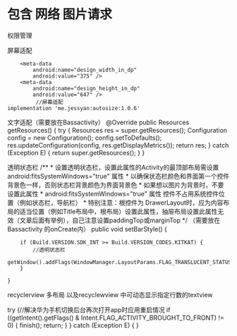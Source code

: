 # 包含 网络 图片请求


权限管理


屏幕适配 
  <!-- AndroidAutoSize -->
        <meta-data
            android:name="design_width_in_dp"
            android:value="375" />
        <meta-data
            android:name="design_height_in_dp"
            android:value="647" />
             //屏幕适配
    implementation 'me.jessyan:autosize:1.0.6'
           
           
文字适配（需要放在Bassactivity）
    @Override
    public Resources getResources() {
        try {
            Resources res = super.getResources();
            Configuration config = new Configuration();
            config.setToDefaults();
            res.updateConfiguration(config, res.getDisplayMetrics());
            return res;
        } catch (Exception E) {
            return super.getResources();
        }
    }
    
    
    
透明状态栏
 /**
     * 设置透明状态栏，设置此属性的Activity的最顶部布局需设置 android:fitsSystemWindows="true" 属性
     * 以确保状态栏颜色和界面第一个控件背景色一样，否则状态栏背景颜色为界面背景色
     * 如果想以图片为背景时，不要设置此属性
     * android:fitsSystemWindows="true" 属性 控件不占用系统控件位置（例如状态栏，导航栏）
     * 特别注意：根控件为 DrawerLayout时，应为内容布局的适当位置（例如Title布局中，根布局）设置此属性，抽屉布局设置此属性无效（文章后面有举例），自己注意设置paddingTop或marginTop
     */
     （需要放在Bassactivity  的onCreate内）
    public void setBarStyle() {

        if (Build.VERSION.SDK_INT >= Build.VERSION_CODES.KITKAT) {
            //透明状态栏
            getWindow().addFlags(WindowManager.LayoutParams.FLAG_TRANSLUCENT_STATUS);
        }

    }
    
    
    
recyclerview 多布局   以及recyclewview 中可动态显示指定行数的textview



  try {//解决华为手机切换后台再次打开app时应用重启情况
            if ((getIntent().getFlags() & Intent.FLAG_ACTIVITY_BROUGHT_TO_FRONT) != 0) {
                finish();
                return;
            }
        } catch (Exception E) {
        }
        
        
